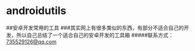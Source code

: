 androidutils
======

##安卓开发常用的工具
###其实网上有很多类似的东西，有部分不适合自己的开发，所以自己总结了一个适合自己的安卓开发的工具箱
#####联系方式：735529126@qq.com

